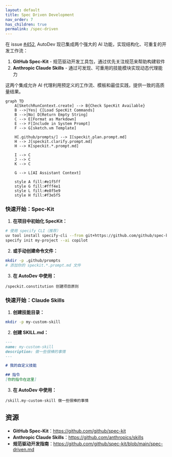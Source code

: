 ```yaml
---
layout: default
title: Spec Driven Development
nav_order: 7
has_children: true
permalink: /spec-driven
---
```


在 issue [#452](https://github.com/unit-mesh/auto-dev/issues/452), AutoDev 现已集成两个强大的 AI 功能，实现结构化、可重复的开发工作流：

1. **GitHub Spec-Kit** - 规范驱动开发工具包，通过优先关注规范来帮助构建软件
2. **Anthropic Claude Skills** - 通过可发现、可重用的技能模块实现动态代理能力

这两个集成允许 AI 代理利用预定义的工作流、模板和最佳实践，提供一致的高质量结果。

```mermaid
graph TD
    A[SketchRunContext.create] --> B{Check SpecKit Available}
    B -->|Yes| C[Load SpecKit Commands]
    B -->|No| D[Return Empty String]
    C --> E[Format as Markdown]
    E --> F[Include in System Prompt]
    F --> G[sketch.vm Template]
    
    H[.github/prompts/] --> I[speckit.plan.prompt.md]
    H --> J[speckit.clarify.prompt.md]
    H --> K[speckit.*.prompt.md]
    
    I --> C
    J --> C
    K --> C
    
    G --> L[AI Assistant Context]
    
    style A fill:#e1f5ff
    style G fill:#fff4e1
    style L fill:#e8f5e9
    style H fill:#f3e5f5
```

### 快速开始：Spec-Kit

1. **在项目中初始化 SpecKit：**

```bash
# 使用 specify CLI（推荐）
uv tool install specify-cli --from git+https://github.com/github/spec-kit.git
specify init my-project --ai copilot
```

2. **或手动创建命令文件：**

```bash
mkdir -p .github/prompts
# 添加你的 speckit.*.prompt.md 文件
```

3. **在 AutoDev 中使用：**

```devin
/speckit.constitution 创建项目原则
```

### 快速开始：Claude Skills

1. **创建技能目录：**

```bash
mkdir -p my-custom-skill
```

2. **创建 SKILL.md：**

```markdown
---
name: my-custom-skill
description: 做一些很棒的事情
---

# 我的自定义技能

## 指令
[你的指令在这里]
```

3. **在 AutoDev 中使用：**

```devin
/skill.my-custom-skill 做一些很棒的事情
```


## 资源

- **GitHub Spec-Kit**：https://github.com/github/spec-kit
- **Anthropic Claude Skills**：https://github.com/anthropics/skills
- **规范驱动开发指南**：https://github.com/github/spec-kit/blob/main/spec-driven.md

